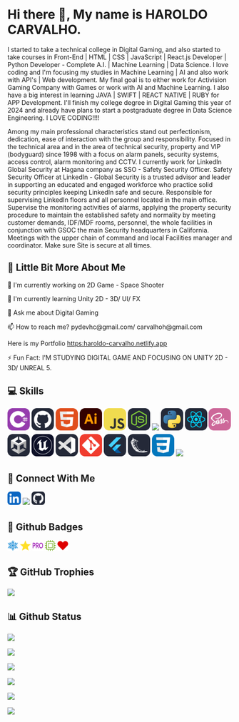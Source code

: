 # Hi there 👋, My name is HAROLDO CARVALHO.

I started to take a technical college in Digital Gaming, and also started to take courses in Front-End | HTML | CSS | JavaScript | React.js Developer | Python Developer - Complete A.I. | Machine Learning | Data Science. I love coding and I'm focusing my studies in Machine Learning | AI  and also work with API's | Web development. My final goal is to either work for Activision Gaming Company with Games or work with AI and Machine Learning. I also have a big interest in learning JAVA | SWIFT | REACT NATIVE | RUBY for APP Development. I'll finish my college degree in Digital Gaming this year of 2024 and already have plans to start a postgraduate degree in Data Science Engineering. I LOVE CODING!!!!

Among my main professional characteristics stand out perfectionism, dedication, ease of interaction with the group and responsibility. Focused in the technical area and in the area of ​​technical security, property and VIP (bodyguard) since 1998 with a focus on alarm panels, security systems, access control, alarm monitoring and CCTV. I currently work for LinkedIn Global Security at Hagana company as SSO - Safety Security Officer. Safety Security Officer at LinkedIn - Global Security is a trusted advisor and leader in supporting an educated and engaged workforce who practice solid security principles keeping LinkedIn safe and secure. Responsible for supervising LinkedIn floors and all personnel located in the main office. Supervise the monitoring activities of alarms, applying the property security procedure to maintain the established safety and normality by meeting customer demands, IDF/MDF rooms, personnel, the whole facilities in conjunction with GSOC the main Security headquarters in California. Meetings with the upper chain of command and local Facilities manager and coordinator. Make sure Site is secure at all times.


## 💫 Little Bit More About Me
<p>🔭 I'm currently working on 2D Game - Space Shooter</p>
<p>🌱 I'm currently learning Unity 2D - 3D/ UI/ FX</p>
<p>💬 Ask me about Digital Gaming</p>
<p>📫 How to reach me? pydevhc@gmail.com/ carvalhoh@gmail.com</p>
<p>Here is my Portfolio <a href="https://haroldo-carvalho.netlify.app/">https:haroldo-carvalho.netlify.app</a></p>
<p>⚡ Fun Fact: I'M STUDYING DIGITAL GAME AND FOCUSING ON UNITY 2D - 3D/ UNREAL 5. </p>

## 💻 Skills
<p>
<img src="https://github.com/tandpfun/skill-icons/raw/main/icons/CS.svg" style="margin-bottom: 5px;" height="50px" />
<img src="https://github.com/tandpfun/skill-icons/raw/main/icons/Github-Dark.svg" style="margin-bottom: 5px;" height="50px" /> 
<img src="https://github.com/tandpfun/skill-icons/raw/main/icons/HTML.svg" style="margin-bottom: 5px;" height="50px" />  
<img src="https://github.com/tandpfun/skill-icons/raw/main/icons/Illustrator.svg" style="margin-bottom: 5px;" height="50px" /> 
<img src="https://github.com/tandpfun/skill-icons/raw/main/icons/JavaScript.svg" style="margin-bottom: 5px;" height="50px" /> 
<img src="https://github.com/tandpfun/skill-icons/raw/main/icons/NodeJS-Dark.svg" style="margin-bottom: 5px;" height="50px" /> 
<img src="https://github.com/tandpfun/skill-icons/raw/main/icons/Npm-Dark.svg" style="margin-bottom: 5px;" height="50px" /> 
<img src="https://github.com/tandpfun/skill-icons/raw/main/icons/Python-Dark.svg" style="margin-bottom: 5px;" height="50px" /> 
<img src="https://github.com/tandpfun/skill-icons/raw/main/icons/React-Dark.svg" style="margin-bottom: 5px;" height="50px" /> 
<img src="https://github.com/tandpfun/skill-icons/raw/main/icons/Sass.svg" style="margin-bottom: 5px;" height="50px" /> 
<img src="https://github.com/tandpfun/skill-icons/raw/main/icons/Unity-Dark.svg" style="margin-bottom: 5px;" height="50px" /> 
<img src="https://github.com/tandpfun/skill-icons/raw/main/icons/UnrealEngine.svg" style="margin-bottom: 5px;" height="50px" /> 
<img src="https://github.com/tandpfun/skill-icons/raw/main/icons/VSCode-Dark.svg" style="margin-bottom: 5px;" height="50px" /> 
<img src="https://github.com/tandpfun/skill-icons/raw/main/icons/Git.svg" style="margin-bottom: 5px;" height="50px" /> 
<img src="https://github.com/tandpfun/skill-icons/raw/main/icons/Flutter-Dark.svg" style="margin-bottom: 5px;" height="50px" /> 
<img src="https://github.com/tandpfun/skill-icons/raw/main/icons/Flask-Dark.svg" style="margin-bottom: 5px;" height="50px" /> 
<img src="https://github.com/tandpfun/skill-icons/raw/main/icons/CSS.svg" style="margin-bottom: 5px;" height="50px" /> 
<img src="https://github.com/tandpfun/skill-icons/raw/main/icons/Anaconda-Dark.svg" style="margin-bottom: 5px;" height="50px" /> 
</p>

## 👥 Connect With Me
<p>
<a href="https://linkedin.com/in/haroldo-carvalho-47317475"><img src="https://github.com/tandpfun/skill-icons/raw/main/icons/LinkedIn.svg" style="margin-bottom: 4px;" height="30px" target="_blank"></a>
<a href="https://twitter.com/HaroldoTico41st"><img src="https://iconscout.com/free-icon/twitter-9420781" style="margin-bottom: 4px;" height="30px" target="_blank"></a> 
<a href="https://github.com/HaroldoC"><img src="https://github.com/tandpfun/skill-icons/raw/main/icons/Github-Dark.svg" style="margin-bottom: 4px;" height="30px" target="_blank"></a>  

## 🌟 Github Badges
<p>
<img src="https://raw.githubusercontent.com/acervenky/animated-github-badges/master/assets/acbadge.gif" height="24px">
<img src="https://raw.githubusercontent.com/acervenky/animated-github-badges/master/assets/starbadge.gif" height="24px">
<img src="https://raw.githubusercontent.com/acervenky/animated-github-badges/master/assets/pro.gif" height="24px">
<img src="https://raw.githubusercontent.com/acervenky/animated-github-badges/master/assets/devbadge.gif" height="24px">
<img src="https://raw.githubusercontent.com/acervenky/animated-github-badges/master/assets/sponsorbadge.gif" height="24px">
</p>

## 🏆 GitHub Trophies

<p><img src="https://github-profile-trophy.vercel.app/?username=HaroldoC">
</p>

## 📊 Github Status

<p><img src="https://activity-graph.herokuapp.com/graph?username=HaroldoC"><p>

<p><img src="https://github-readme-stats.vercel.app/api?username=HaroldoC&show_icons=true"><p>

<p><img src="https://github-readme-stats.vercel.app/api/top-langs/?username=HaroldoC&layout=compact"><p>

<p><img src="https://metrics.lecoq.io/HaroldoC"><p>

<p><img src="https://github-readme-streak-stats.herokuapp.com/?user=HaroldoC"><p>

<p><img src="https://visitcount.itsvg.in/api?id=HaroldoC&label=Profile%20Views&color=12&icon=5&pretty=true"><p>
